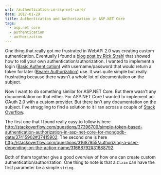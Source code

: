 ```yaml
---
url: /authentication-in-asp-net-core/
date: 2017-01-29
title: Authentication and Authorization in ASP.NET Core
tags:
  - asp.net core
  - authentication
  - authorization
---
```


One thing that really got me frustrated in WebAPI 2.0 was creating custom
authentication. Eventually I found a [blog post by Rick
Strahl](https://weblog.west-wind.com/posts/2013/Apr/18/A-WebAPI-Basic-Authentication-Authorization-Filter)
that showed how to roll your own authentication/authorization. I wanted to
implement a login ([Basic
Authentication](https://en.wikipedia.org/wiki/Basic_access_authentication))
with username/password that would return a token for later ([Bearer
Authorization](https://en.wikipedia.org/wiki/OAuth)) use. It was quite simple
but really frustrating because there wasn't a whole lot of documentation on
the subject.

Now I want to do something similar for ASP.NET Core. But there wasn't any
documentation on that either. For ASP.NET Core I wanted to implement an OAuth
2.0 with a custom provider. But there isn't any documentation on the subject.
I've struggling to find a solution to it I ran across a couple of [Stack
Overflow](http://stackoverflow.com/).

The first one that I found really easy to follow is here
<http://stackoverflow.com/questions/37396709/simple-token-based-authentication-authorization-in-asp-net-core-for-mongodb-data/37415902#37415902>.
The second one is here
<http://stackoverflow.com/questions/31687955/authorizing-a-user-depending-on-the-action-name/31688792#31688792>.

Both of them together give a good overview of how one can create custom
authentication/authorization. One thing to note is that a `Claim` can have the
first parameter be a simple `string`.

